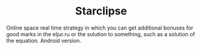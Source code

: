 <h1 align="center">Starclipse</h1>
Online space real time strategy in which you can get additional bonuses for good marks in the eljur.ru or the solution to something, such as a solution of the equation. Android version.
